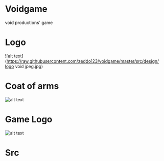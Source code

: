 # Voidgame
void productions' game
# Logo
  ![alt text](https://raw.githubusercontent.com/zeddo123/voidgame/master/src/design/logo void jpeg.jpg)
# Coat of arms
  ![alt text](https://raw.githubusercontent.com/zeddo123/voidgame/master/src/design/logo.PNG)
# Game Logo
  ![alt text](https://raw.githubusercontent.com/zeddo123/voidgame/master/src/design/logo_jeu_png.PNG)
# Src
